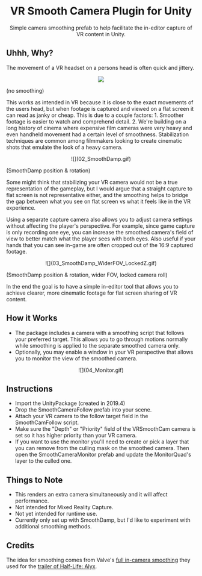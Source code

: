 <h1 align="center">VR Smooth Camera Plugin for Unity</h3>

<p align="center">
  Simple camera smoothing prefab to help facilitate the in-editor capture of VR content in Unity.
</p>

## Uhhh, Why?

The movement of a VR headset on a persons head is often quick and jittery. 

<p align="center">
<img src="01_NoSmoothing.gif"/>

(no smoothing)
</p>
  
This works as intended in VR because it is close to the exact movements of the users head, but when footage is captured and viewed on a flat screen it can read as janky or cheap. This is due to a couple factors: 1. Smoother footage is easier to watch and comprehend detail. 2. We're building on a long history of cinema where expensive film cameras were very heavy and even handheld movement had a certain level of smoothness. Stabilization techniques are common among filmmakers looking to create cinematic shots that emulate the look of a heavy camera.

<p align="center">
![](02_SmoothDamp.gif)

(SmoothDamp position & rotation)
</p>

Some might think that stabilizing your VR camera would not be a true representation of the gameplay, but I would argue that a straight capture to flat screen is not representative either, and the smoothing helps to bridge the gap between what you see on flat screen vs what it feels like in the VR experience.

Using a separate capture camera also allows you to adjust camera settings without affecting the player's perspective. For example, since game capture is only recording one eye, you can increase the smoothed camera's field of view to better match what the player sees with both eyes. Also useful if your hands that you can see in-game are often cropped out of the 16:9 captured footage.

<p align="center">
![](03_SmoothDamp_WiderFOV_LockedZ.gif)

(SmoothDamp position & rotation, wider FOV, locked camera roll)
</p>
  
In the end the goal is to have a simple in-editor tool that allows you to achieve clearer, more cinematic footage for flat screen sharing of VR content.

## How it Works
- The package includes a camera with a smoothing script that follows your preferred target. This allows you to go through motions normally while smoothing is applied to the separate smoothed camera only.
- Optionally, you may enable a window in your VR perspective that allows you to monitor the view of the smoothed camera.

<p align="center">
![](04_Monitor.gif)
</p>

## Instructions
- Import the UnityPackage (created in 2019.4) 
- Drop the SmoothCameraFollow prefab into your scene.
- Attach your VR camera to the follow target field in the SmoothCamFollow script.
- Make sure the "Depth" or "Priority" field of the VRSmoothCam camera is set so it has higher priority than your VR camera.
- If you want to use the monitor you'll need to create or pick a layer that you can remove from the culling mask on the smoothed camera. Then open the SmoothCameraMonitor prefab and update the MonitorQuad's layer to the culled one.

## Things to Note
- This renders an extra camera simultaneously and it will affect performance.
- Not intended for Mixed Reality Capture.
- Not yet intended for runtime use.
- Currently only set up with SmoothDamp, but I'd like to experiment with additional smoothing methods.

## Credits
The idea for smoothing comes from Valve's <a href="https://support.steampowered.com/kb_article.php?ref=1367-QDNM-8600">full in-camera smoothing</a> they used for the <a href="https://www.youtube.com/watch?v=O2W0N3uKXmo">trailer of Half-Life: Alyx</a>.
